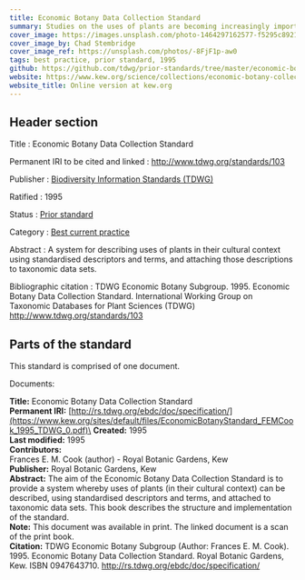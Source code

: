 ```yaml
---
title: Economic Botany Data Collection Standard
summary: Studies on the uses of plants are becoming increasingly important. Standardisation of terms and a unified system to describe uses are of enormous benefit to gatherers of information, especially where exchanges of data sets are involved. The standard provides a system whereby uses of plants (in their cultural context) can be described, using standardised descriptors and terms, and attached to taxonomic data sets. It resulted from discussions at the International Working Group on Taxonomic Databases for Plant Sciences (TDWG) between 1989 and 1992.
cover_image: https://images.unsplash.com/photo-1464297162577-f5295c892194
cover_image_by: Chad Stembridge
cover_image_ref: https://unsplash.com/photos/-8FjF1p-aw0
tags: best practice, prior standard, 1995
github: https://github.com/tdwg/prior-standards/tree/master/economic-botany-data-collection-standard
website: https://www.kew.org/science/collections/economic-botany-collection/curation/economic-botany-data-standard
website_title: Online version at kew.org
---
```


## Header section

Title
: Economic Botany Data Collection Standard

Permanent IRI to be cited and linked
: <http://www.tdwg.org/standards/103>

Publisher
: [Biodiversity Information Standards (TDWG)](https://www.tdwg.org/)

Ratified
: 1995

Status
: [Prior standard](https://www.tdwg.org/standards/status-and-categories/)

Category
: [Best current practice](https://www.tdwg.org/standards/status-and-categories/#categories%20of%20tdwg%20standards_1)

Abstract
: A system for describing uses of plants in their cultural context using standardised descriptors and terms, and attaching those descriptions to taxonomic data sets.

Bibliographic citation
: TDWG Economic Botany Subgroup. 1995. Economic Botany Data Collection Standard. International Working Group on Taxonomic Databases for Plant Sciences (TDWG) http://www.tdwg.org/standards/103

## Parts of the standard

This standard is comprised of one document. 

Documents:

**Title:** Economic Botany Data Collection Standard\
**Permanent IRI:** [http://rs.tdwg.org/ebdc/doc/specification/](https://www.kew.org/sites/default/files/EconomicBotanyStandard_FEMCook_1995_TDWG_0.pdf)\
**Created:** 1995\
**Last modified:** 1995\
**Contributors:**\
Frances E. M. Cook (author) - Royal Botanic Gardens, Kew\
**Publisher:** Royal Botanic Gardens, Kew\
**Abstract:** The aim of the Economic Botany Data Collection Standard is to provide a system whereby uses of plants (in their cultural context) can be described, using standardised descriptors and terms, and attached to taxonomic data sets. This book describes the structure and implementation of the standard.\
**Note:** This document was available in print.  The linked document is a scan of the print book.\
**Citation:** TDWG Economic Botany Subgroup (Author: Frances E. M. Cook). 1995. Economic Botany Data Collection Standard. Royal Botanic Gardens, Kew.  ISBN 0947643710. http://rs.tdwg.org/ebdc/doc/specification/

